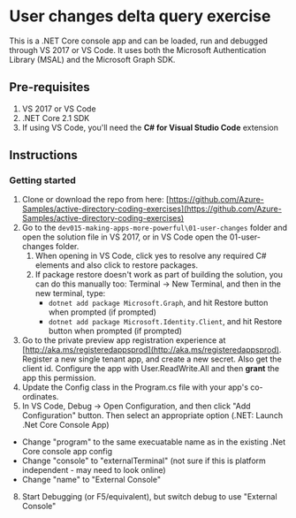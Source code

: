 # User changes delta query exercise

This is a .NET Core console app and can be loaded, run and debugged through VS 2017 or VS Code.  It uses
both the Microsoft Authentication Library (MSAL) and the Microsoft Graph SDK.

## Pre-requisites

1. VS 2017 or VS Code
2. .NET Core 2.1 SDK
3. If using VS Code, you'll need the **C# for Visual Studio Code** extension

## Instructions

### Getting started

1. Clone or download the repo from here: [https://github.com/Azure-Samples/active-directory-coding-exercises](https://github.com/Azure-Samples/active-directory-coding-exercises)
2. Go to the `dev015-making-apps-more-powerful\01-user-changes` folder and open the solution file in VS 2017, or in VS Code open the 01-user-changes folder.
    1. When opening in VS Code, click yes to resolve any required C# elements and also click to restore packages.
    2. If package restore doesn't work as part of building the solution, you can do this manually too: Terminal -> New Terminal, and then in the new terminal, type: 
        * `dotnet add package Microsoft.Graph`, and hit Restore button when prompted (if prompted)
        * `dotnet add package Microsoft.Identity.Client`, and hit Restore button when prompted (if prompted)
1. Go to the private preview app registration experience at [http://aka.ms/registeredappsprod](http://aka.ms/registeredappsprod). Register a new single tenant app, and create a new secret.  Also get the client id. Configure the app with User.ReadWrite.All and then **grant** the app this permission.
3. Update the Config class in the Program.cs file with your app's co-ordinates.
4. In VS Code, Debug -> Open Configuration, and then click "Add Configuration" button. Then select an appropriate option (.NET: Launch .Net Core Console App)
  * Change "program" to the same execuatable name as in the existing .Net Core console app config
  * Change "console" to "externalTerminal" (not sure if this is platform independent - may need to look online)
  * Change "name" to "External Console"
8. Start Debugging (or F5/equivalent), but switch debug to use "External Console"
